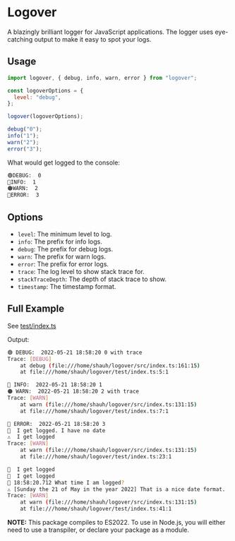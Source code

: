 # Logover

A blazingly brilliant logger for JavaScript applications. The logger uses eye-catching output to make it easy to spot your logs.

## Usage

```javascript
import logover, { debug, info, warn, error } from "logover";

const logoverOptions = {
  level: "debug",
};

logover(logoverOptions);

debug("0");
info("1");
warn("2");
error("3");
```

What would get logged to the console:

```bash
🟢DEBUG:  0
🔵INFO:  1
🟠WARN:  2
🔴ERROR:  3
```

## Options

- `level`: The minimum level to log.
- `info`: The prefix for info logs.
- `debug`: The prefix for debug logs.
- `warn`: The prefix for warn logs.
- `error`: The prefix for error logs.
- `trace`: The log level to show stack trace for.
- `stackTraceDepth`: The depth of stack trace to show.
- `timestamp`: The timestamp format.

## Full Example

See [test/index.ts](https://github.com/ShaunSHamilton/logover/blob/main/test/index.ts)

Output:

```bash
🟢 DEBUG:  2022-05-21 18:58:20 0 with trace
Trace: [DEBUG]
    at debug (file:///home/shauh/logover/src/index.ts:161:15)
    at file:///home/shauh/logover/test/index.ts:5:1

🔵 INFO:  2022-05-21 18:58:20 1
🟠 WARN:  2022-05-21 18:58:20 2 with trace
Trace: [WARN]
    at warn (file:///home/shauh/logover/src/index.ts:131:15)
    at file:///home/shauh/logover/test/index.ts:7:1

🔴 ERROR:  2022-05-21 18:58:20 3
🙂  I get logged. I have no date
⚠️  I get logged
Trace: [WARN]
    at warn (file:///home/shauh/logover/src/index.ts:131:15)
    at file:///home/shauh/logover/test/index.ts:23:1

🔴  I get logged
🔴  I get logged
🔴 18:58:20.712 What time I am logged?
⚠️ [Sunday the 21 of May in the year 2022] That is a nice date format.
Trace: [WARN]
    at warn (file:///home/shauh/logover/src/index.ts:131:15)
    at file:///home/shauh/logover/test/index.ts:41:1
```

**NOTE:** This package compiles to ES2022. To use in Node.js, you will either need to use a transpiler, or declare your package as a module.

